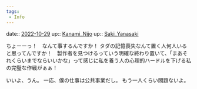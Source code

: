 ```yaml
---
tags:
 - Info
---
```


date:: [2022-10-29](Daily_Note/2022-10-29.md)
up:: [Kanami_Nijo](Bar/Novel/Nacaria/Kanami_Nijo.md)
up:: [Saki_Yanasaki](Bar/Novel/Nacaria/Saki_Yanasaki.md)

ちょーーっ！　なんて事するんですか！
タダの記憶喪失なんて置く人何人いると思ってんですか！　製作者を見つけるっていう明確な終わり置いて、「まあそれくらいまでならいいかな」って感じに私を養う人の心理的ハードルを下げる私の完璧な作戦がぁぁ！

いいよ、うん。
一応、僕の仕事は公共事業だし。
もう一人くらい問題ないよ。